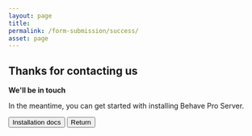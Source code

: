 ```yaml
---
layout: page
title:
permalink: /form-submission/success/
asset: page
---
```


## Thanks for contacting us

**We'll be in touch**

In the meantime, you can get started with installing Behave Pro Server.

<button class="ui button">Installation docs</button>
<button class="ui button basic">Return</button>
